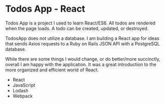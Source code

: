 # Todos App - React

Todos App is a project I used to learn React/ES6. All todos are rendered when the page loads. A todo can be created, updated, or destroyed.

TodosApp does not utilize a database. I am building a React app for ideas that sends Axios requests to a Ruby on Rails JSON API with a PostgreSQL database.

While there are some things I would change, or do better/more succinctly, overall I am happy with the application. It was a great introduction to the more organized and efficient world of React. 

* React 
* JavaScript
* Lodash
* Webpack
